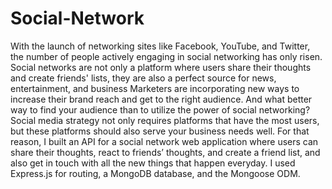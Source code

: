 # Social-Network
With the launch of networking sites like Facebook, YouTube, and Twitter, the number of people actively engaging in social networking has only risen. Social networks are not only a platform where users share their thoughts and create friends' lists, they are also a perfect source for news, entertainment, and business
Marketers are incorporating new ways to increase their brand reach and get to the right audience. And what better way to find your audience than to utilize the power of social networking?
Social media strategy not only requires platforms that have the most users, but these platforms should also serve your business needs well. For that reason, 
I built an API for a social network web application where users can share their thoughts, react to friends’ thoughts, and create a friend list, and also get in touch with all the new things that happen everyday.
I used Express.js for routing, a MongoDB database, and the Mongoose ODM. 
